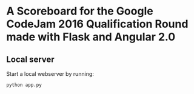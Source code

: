 # A Scoreboard for the Google CodeJam 2016 Qualification Round made with Flask and Angular 2.0 

## Local server
Start a local webserver by running:

```bash
python app.py
```
